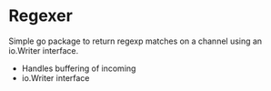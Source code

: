 # Regexer

Simple go package to return regexp matches on a channel using an io.Writer interface.

* Handles buffering of incoming
* io.Writer interface

